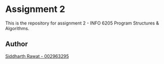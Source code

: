 # Assignment 2

This is the repository for assignment 2 - INFO 6205 Program Structures & Algorithms.

## Author

[Siddharth Rawat - 002963295](mailto:rawat.sid@northeastern.edu)